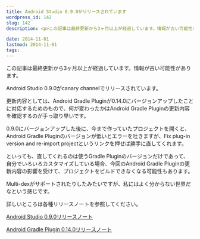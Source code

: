 ```yaml
---
title: Android Studio 0.9.0がリリースされています
wordpress_id: 142
slug: 142
description: <p>この記事は最終更新から3ヶ月以上が経過しています。情報が古い可能性があります。Android Studio 0.9.0がcanary channelでリリースされています。 更新内容としては、Android Gradle [&hellip;]</p>

date: 2014-11-01
lastmod: 2014-11-01
tags: 
---
```


<div id="wppda_alert">この記事は最終更新から3ヶ月以上が経過しています。情報が古い可能性があります。</div><p>Android Studio 0.9.0がcanary channelでリリースされています。</p>
<p>更新内容としては、Android Gradle Pluginが0.14.0にバージョンアップしたことに対応するためのもので、何が変わったかはAndroid Gradle Pluginの更新内容を確認するのが手っ取り早いです。</p>
<p>0.9.0にバージョンアップした後に、今まで作っていたプロジェクトを開くと、Android Gradle Pluginのバージョンが低いとエラーを吐きますが、Fix plug-in version and re-import projectというリンクを押せば勝手に直してくれます。</p>
<p>といっても、直してくれるのは使うGradle Pluginのバージョンだけであって、自分でいろいろカスタマイズしている場合、今回のAndroid Gradle Pluginの更新内容の影響を受けて、プロジェクトをビルドできなくなる可能性もあります。</p>
<p>Multi-dexがサポートされたりしたみたいですが、私にはよく分からない世界だなという感じです。</p>
<p>詳しいところは各種リリースノートを参照してください。</p>
<p><a href="http://tools.android.com/recent/androidstudio090released">Android Studio 0.9.0リリースノート</a></p>
<p><a href="http://tools.android.com/tech-docs/new-build-system">Android Gradle Plugin 0.14.0リリースノート</a></p>

  